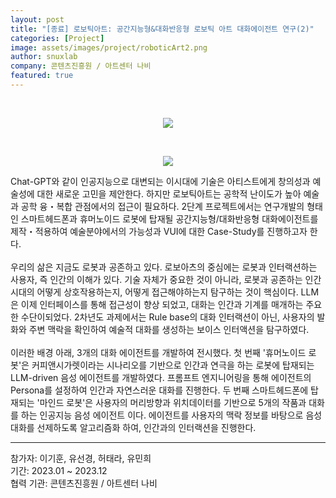 ```yaml
---
layout: post
title: "[종료] 로보틱아트: 공간지능형&대화반응형 로보틱 아트 대화에이전트 연구(2)"
categories: [Project]
image: assets/images/project/roboticArt2.png
author: snuxlab
company: 콘텐츠진흥원 / 아트센터 나비
featured: true
---
```


<p>
<br>
<p align="center"><img src="{{site.baseurl}}/assets/images/project/roboticArt2.png"></p>
<br>
<p align="center"><img src="{{site.baseurl}}/assets/images/project/RA2exhibition.png"></p>
Chat-GPT와 같이 인공지능으로 대변되는 이시대에 기술은 아티스트에게 창의성과 예술성에 대한 새로운 고민을 제안한다. 하지만 로보틱아트는 공학적 난이도가 높아 예술과 공학 융・복합 관점에서의 접근이 필요하다.  2단계 프로젝트에서는 연구개발의 형태인 스마트헤드폰과 휴머노이드 로봇에 탑재될 공간지능형/대화반응형 대화에이전트를 제작・적용하여 예술분야에서의 가능성과 VUI에 대한 Case-Study를 진행하고자 한다.
<br>
<br>
우리의 삶은 지금도 로봇과 공존하고 있다. 로보아츠의 중심에는 로봇과 인터랙션하는 사용자, 즉 인간의 이해가 있다. 기술 자체가 중요한 것이 아니라, 로봇과 공존하는 인간 시대의 어떻게 상호작용하는지, 어떻게 접근해야하는지 탐구하는 것이 핵심이다. LLM은 이제 인터페이스를 통해 접근성이 향상 되었고, 대화는 인간과 기계를 매개하는 주요한 수단이되었다. 2차년도 과제에서는 Rule base의 대화 인터랙션이 아닌, 사용자의 발화와 주변 맥락을 확인하여 예술적 대화를 생성하는 보이스 인터액션을 탐구하였다.
<br>
<br>
이러한 배경 아래, 3개의 대화 에이전트를 개발하여 전시했다. 첫 번째 '휴머노이드 로봇'은 커피앤시가렛이라는 시나리오를 기반으로 인간과 연극을 하는 로봇에 탑재되는 LLM-driven 음성 에이전트를 개발하였다. 프롬프트 엔지니어링을 통해 에이전트의 Persona를 설정하여 인간과 자연스러운 대화를 진행한다. 두 번째 스마트헤드폰에 탑재되는 '마인드 로봇'은 사용자의 머리방향과 위치데이터를 기반으로 5개의 작품과 대화를 하는 인공지능 음성 에이전트 이다. 에이전트를 사용자의 맥락 정보를 바탕으로 음성 대화를 선제하도록 알고리즘화 하여, 인간과의 인터랙션을 진행한다.
<br>
</p>

<hr>
참가자: 이기훈, 유선경, 허태라, 유민희 <br>
기간: 2023.01 ~ 2023.12 <br>
협력 기관: 콘텐츠진흥원 / 아트센터 나비
